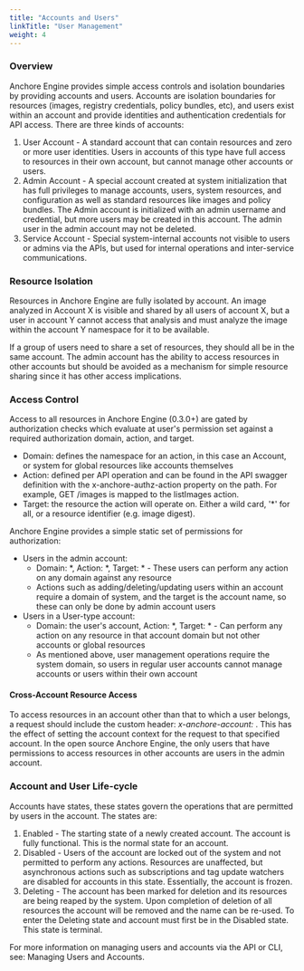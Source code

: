 ```yaml
---
title: "Accounts and Users"
linkTitle: "User Management"
weight: 4
---
```


### Overview

Anchore Engine provides simple access controls and isolation boundaries by providing accounts and users. Accounts are isolation boundaries for resources (images, registry credentials, policy bundles, etc), and users exist within an account and provide identities and authentication credentials for API access.  There are three kinds of accounts:

1. User Account - A standard account that can contain resources and zero or more user identities. Users in accounts of this type have full access to resources in their own account, but cannot manage other accounts or users.
2. Admin Account - A special account created at system initialization that has full privileges to manage accounts, users, system resources, and configuration as well as standard resources like images and policy bundles. The Admin account is initialized with an admin username and credential, but more users may be created in this account. The admin user in the admin account may not be deleted.
3. Service Account - Special system-internal accounts not visible to users or admins via the APIs, but used for internal operations and inter-service communications.

### Resource Isolation

Resources in Anchore Engine are fully isolated by account. An image analyzed in Account X is visible and shared by all users of account X, but a user in account Y cannot access that analysis and must analyze the image within the account Y namespace for it to be available.

If a group of users need to share a set of resources, they should all be in the same account. The admin account has the ability to access resources in other accounts but should be avoided as a mechanism for simple resource sharing since it has other access implications.

### Access Control

Access to all resources in Anchore Engine (0.3.0+) are gated by authorization checks which evaluate at user's permission set against a required authorization domain, action, and target. 

- Domain: defines the namespace for an action, in this case an Account, or system for global resources like accounts themselves
- Action: defined per API operation and can be found in the API swagger definition with the x-anchore-authz-action property on the path. For example, GET /images is mapped to the listImages action. 
- Target: the resource the action will operate on. Either a wild card, '*' for all, or a resource identifier (e.g. image digest).

Anchore Engine provides a simple static set of permissions for authorization:

- Users in the admin account:
    - Domain: *, Action: *, Target: * - These users can perform any action on any domain against any resource
    - Actions such as adding/deleting/updating users within an account require a domain of system, and the target is the account name, so these can only be done by admin account users
- Users in a User-type account:
    - Domain: the user's account, Action: *, Target: * - Can perform any action on any resource in that account domain but not other accounts or global resources
    - As mentioned above, user management operations require the system domain, so users in regular user accounts cannot manage accounts or users within their own account

#### Cross-Account Resource Access

To access resources in an account other than that to which a user belongs, a request should include the custom header: *x-anchore-account: <account to access>*. This has the effect of setting the account context for the request to that specified account. In the open source Anchore Engine, the only users that have permissions to access resources in other accounts are users in the admin account. 

### Account and User Life-cycle

Accounts have states, these states govern the operations that are permitted by users in the account. The states are:

1. Enabled - The starting state of a newly created account. The account is fully functional. This is the normal state for an account.
2. Disabled - Users of the account are locked out of the system and not permitted to perform any actions. Resources are unaffected, but asynchronous actions such as subscriptions and tag update watchers are disabled for accounts in this state. Essentially, the account is frozen.
3. Deleting - The account has been marked for deletion and its resources are being reaped by the system. Upon completion of deletion of all resources the account will be removed and the name can be re-used. To enter the Deleting state and account must first be in the Disabled state. This state is terminal.

For more information on managing users and accounts via the API or CLI, see: Managing Users and Accounts.